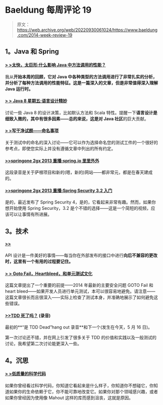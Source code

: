 # Baeldung 每周评论 19

> 原文：<https://web.archive.org/web/20220930061024/https://www.baeldung.com/2014-week-review-19>

## 1。Java 和 Spring

#### [> >太快，太巨形:什么影响 Java 中方法调用的性能？](https://web.archive.org/web/20220517143709/http://www.insightfullogic.com/blog/2014/may/12/fast-and-megamorphic-what-influences-method-invoca/)

我从**开始本周的回顾，它对 Java 中各种类型的方法调用进行了非常扎实的分析，并分析了每种方法调用的性能特征。这是一篇深入的文章，但是非常值得深入理解 Java 运行时。**

#### [> > Java 8 星期五:语言设计精妙](https://web.archive.org/web/20220517143709/http://blog.jooq.org/2014/05/09/java-8-friday-language-design-is-subtle/)

讨论一些 Java 8 的设计决策，比如默认方法和 Scala 特性。提醒一下**语言设计是细致入微的，其中有很多因素——总的来说，这是对 Java 社区**的巨大贡献。

#### [> >写干净试题——命名事项](https://web.archive.org/web/20220517143709/http://www.petrikainulainen.net/programming/testing/writing-clean-tests-naming-matters/)

关于测试中的命名的深入讨论——它可以作为选择命名您的测试工件的一个很好的参考点，即使您实际上并没有遵循文章中列出的所有约定。

#### [>>springone 2gx 2013 重播:spring.io 里里外外](https://web.archive.org/web/20220517143709/https://spring.io/blog/2014/05/12/springone2gx-2013-replay-spring-io-inside-and-out)

这段录音是关于萨根项目和新的(嗯，新的)网站——都非常元，都是在春天建成的。

#### [**>>springone 2gx 2013 重播:Spring Security 3.2** 入门](https://web.archive.org/web/20220517143709/https://spring.io/blog/2014/05/12/springone2gx-2013-replay-getting-started-with-spring-security-3-2)

是的，最近发布了 Spring Security 4，是的，它看起来非常有趣。然而，如果你想开始使用 Spring Security，3.2 是个不错的选择——这是一个简短的视频，应该可以让事情有所进展。

## 3。技术

#### [>>](https://web.archive.org/web/20220517143709/http://martinfowler.com/bliki/ParallelChange.html)

API 设计是一件美好的事情——每当你在外部发布的接口中进行**向后不兼容的更改时，这里有一个有用的过程要记住。**

#### [> > Goto Fail，Heartbleed，和单元测试文化](https://web.archive.org/web/20220517143709/http://martinfowler.com/articles/testing-culture.html)

这篇文章提出了一个重要的前提——2014 年最新的主要安全问题 GOTO Fail 和 heart bleed——如果开发人员进行单元测试，本可以很容易地避免。请注意——这篇文章很长而且很深入——实际上检查了测试本身，并准确地展示了如何避免这些错误。

#### [**>>TDD 死了吗？**](https://web.archive.org/web/20220517143709/https://www.youtube.com/watch?v=z9quxZsLcfo) (录音)

最初的**“是 TDD Dead”hang out 录音**和下一个(发生在今天，5 月 16 日)。

第一次讨论还不错，并在网上引发了很多关于 TDD 的价值和实践以及一般测试的讨论，我希望第二次讨论能更深入一些。

## 4。沉思

#### [> >低质量的科学代码](https://web.archive.org/web/20220517143709/http://techblog.bozho.net/?p=1423)

如果你曾经看过科学代码，你知道它看起来是什么样子，你知道你不想碰它，你知道如果你的生命依赖于它，你不能可靠地改变它。如果你对那个领域感兴趣，或者如果你曾经因为使用像 Mahout 这样的库而感到沮丧，这就是原因。
